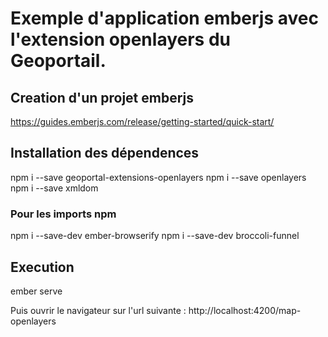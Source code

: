 # Exemple d'application emberjs avec l'extension openlayers du Geoportail.

## Creation d'un projet emberjs
https://guides.emberjs.com/release/getting-started/quick-start/

## Installation des dépendences
npm i --save geoportal-extensions-openlayers
npm i --save openlayers
npm i --save xmldom

### Pour les imports npm
npm i --save-dev ember-browserify
npm i --save-dev broccoli-funnel

## Execution
ember serve

Puis ouvrir le navigateur sur l'url suivante : http://localhost:4200/map-openlayers
